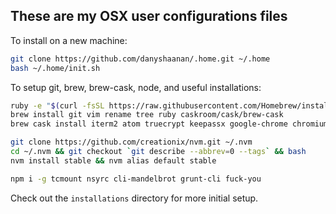 ## These are my OSX user configurations files

To install on a new machine:

```bash
git clone https://github.com/danyshaanan/.home.git ~/.home
bash ~/.home/init.sh
```

To setup git, brew, brew-cask, node, and useful installations:
```bash
ruby -e "$(curl -fsSL https://raw.githubusercontent.com/Homebrew/install/master/install)"
brew install git vim rename tree ruby caskroom/cask/brew-cask
brew cask install iterm2 atom truecrypt keepassx google-chrome chromium vlc sequel-pro arduino

git clone https://github.com/creationix/nvm.git ~/.nvm
cd ~/.nvm && git checkout `git describe --abbrev=0 --tags` && bash
nvm install stable && nvm alias default stable

npm i -g tcmount nsyrc cli-mandelbrot grunt-cli fuck-you
```

Check out the `installations` directory for more initial setup.
